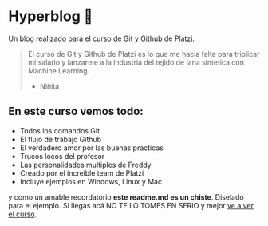 # Hyperblog 💚
Un blog realizado para el [curso de Git y Github](https://platzi.com/cursos/git-github "curso de Git y Github") de [Platzi](https://platzi.com/ "Platzi").
> El curso de Git y Github de Platzi es lo que me hacia falta para triplicar mi salario y lanzarme a la industria del tejido de lana sintetica con Machine Learning.
> - Niñita

## En este curso vemos todo:
* Todos los comandos Git
* El flujo de trabajo Github
* El verdadero amor por las buenas practicas
* Trucos locos del profesor
* Las personalidades multiples de Freddy
* Creado por el increible team de Platzi
* Incluye ejemplos en Windows, Linux y Mac

y como un amable recordatorio **este readme.md es un chiste**. Diselado para el ejemplo. Si llegas acá NO TE LO TOMES EN SERIO y mejor [ve a ver el curso](https://platzi.com/cursos/git-github/ "ve a ver el curso").